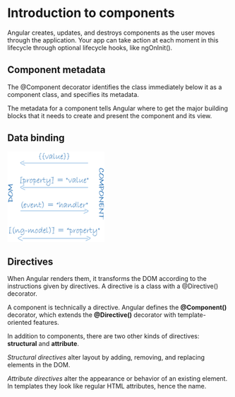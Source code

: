 # Introduction to components

Angular creates, updates, and destroys components as the user moves through the application. Your app can take action at each moment in this lifecycle through optional lifecycle hooks, like ngOnInit().

## Component metadata

The @Component decorator identifies the class immediately below it as a component class, and specifies its metadata. 

The metadata for a component tells Angular where to get the major building blocks that it needs to create and present the component and its view.

## Data binding

![alt text](./databinding.png "Logo Title Text 1")

## Directives

When Angular renders them, it transforms the DOM according to the instructions given by directives. A directive is a class with a @Directive() decorator.

A component is technically a directive. Angular defines the **@Component()** decorator, which extends the **@Directive()** decorator with template-oriented features.

In addition to components, there are two other kinds of directives: **structural** and **attribute**. 

_Structural directives_ alter layout by adding, removing, and replacing elements in the DOM. 

_Attribute directives_ alter the appearance or behavior of an existing element. In templates they look like regular HTML attributes, hence the name.